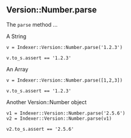 ## Version::Number.parse

The `parse` method ...

A String

    v = Indexer::Version::Number.parse('1.2.3')

    v.to_s.assert == '1.2.3'

An Array

    v = Indexer::Version::Number.parse([1,2,3])

    v.to_s.assert == '1.2.3'

Another Version::Number object

    v1 = Indexer::Version::Number.parse('2.5.6')
    v2 = Indexer::Version::Number.parse(v1)

    v2.to_s.assert == '2.5.6'

